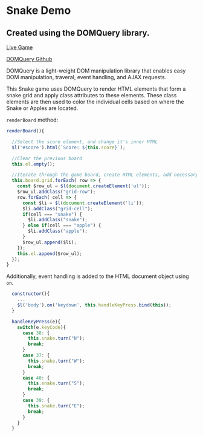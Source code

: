 # Snake Demo

## Created using the DOMQuery library.

[Live Game](http://kevin-dam.co/SnakeGame)

[DOMQuery Github](https://github.com/madnivek/DOMQuery)

DOMQuery is a light-weight DOM manipulation library that enables easy DOM manipulation, traveral, event handling, and AJAX requests.

This Snake game uses DOMQuery to render HTML elements that form a snake grid and apply class attributes to these elements. These class elements are then used to color the individual cells based on where the Snake or Apples are located.

`renderBoard` method:

```javascript
renderBoard(){

  //Select the score element, and change it's inner HTML
  $l('#score').html(`Score: ${this.score}`);

  //Clear the previous board
  this.el.empty();

  //Iterate through the game board, create HTML elements, add necessary class attributes, and append it to the root HTML element
  this.board.grid.forEach( row => {
    const $row_ul = $l(document.createElement('ul'));
    $row_ul.addClass("grid-row");
    row.forEach( cell => {
      const $li = $l(document.createElement('li'));
      $li.addClass("grid-cell");
      if(cell === "snake") {
        $li.addClass("snake");
      } else if(cell === "apple") {
        $li.addClass("apple");
      }
      $row_ul.append($li);
    });
    this.el.append($row_ul);
  });
}
```

Additionally, event handling is added to the HTML document object using `on`.

```javascript
  constructor(){
    ...
    $l('body').on('keydown', this.handleKeyPress.bind(this));
  }

  handleKeyPress(e){
    switch(e.keyCode){
      case 38: {
        this.snake.turn("N");
        break;
      }
      case 37: {
        this.snake.turn("W");
        break;
      }
      case 40: {
        this.snake.turn("S");
        break;
      }
      case 39: {
        this.snake.turn("E");
        break;
      }
    }
  }
```
